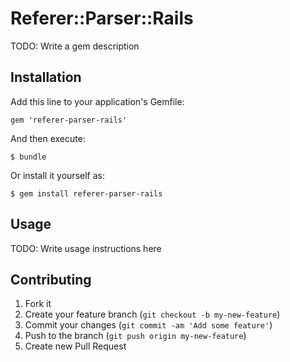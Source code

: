 # Referer::Parser::Rails

TODO: Write a gem description

## Installation

Add this line to your application's Gemfile:

    gem 'referer-parser-rails'

And then execute:

    $ bundle

Or install it yourself as:

    $ gem install referer-parser-rails

## Usage

TODO: Write usage instructions here

## Contributing

1. Fork it
2. Create your feature branch (`git checkout -b my-new-feature`)
3. Commit your changes (`git commit -am 'Add some feature'`)
4. Push to the branch (`git push origin my-new-feature`)
5. Create new Pull Request
